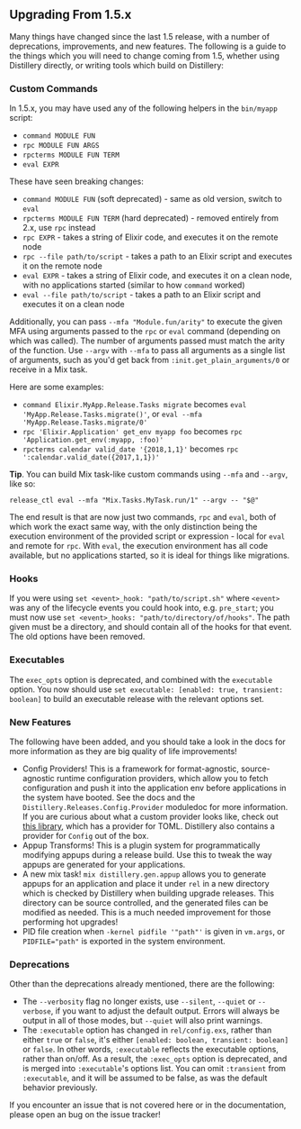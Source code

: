 ## Upgrading From 1.5.x

Many things have changed since the last 1.5 release, with a number of
deprecations, improvements, and new features. The following is a guide to the
things which you will need to change coming from 1.5, whether using Distillery
directly, or writing tools which build on Distillery:

### Custom Commands

In 1.5.x, you may have used any of the following helpers in the `bin/myapp` script:

  * `command MODULE FUN`
  * `rpc MODULE FUN ARGS`
  * `rpcterms MODULE FUN TERM`
  * `eval EXPR`

These have seen breaking changes:

  * `command MODULE FUN` (soft deprecated) - same as old version, switch to `eval`
  * `rpcterms MODULE FUN TERM` (hard deprecated) - removed entirely from 2.x,
    use `rpc` instead
  * `rpc EXPR` - takes a string of Elixir code, and executes it on the
    remote node
  * `rpc --file path/to/script` - takes a path to an Elixir script and executes it on
    the remote node
  * `eval EXPR` - takes a string of Elixir code, and executes it on a clean
    node, with no applications started (similar to how `command` worked)
  * `eval --file path/to/script` - takes a path to an Elixir script and executes it on
    a clean node

Additionally, you can pass `--mfa "Module.fun/arity"` to execute the given MFA using arguments
passed to the `rpc` or `eval` command (depending on which was called). The number of arguments passed
must match the arity of the function. Use `--argv` with `--mfa` to pass all arguments as a single
list of arguments, such as you'd get back from `:init.get_plain_arguments/0` or receive in a Mix task.

Here are some examples:

  * `command Elixir.MyApp.Release.Tasks migrate` becomes `eval 'MyApp.Release.Tasks.migrate()'`,
     or `eval --mfa 'MyApp.Release.Tasks.migrate/0'`
  * `rpc 'Elixir.Application' get_env myapp foo` becomes `rpc
    'Application.get_env(:myapp, :foo)'`
  * `rpcterms calendar valid_date '{2018,1,1}'` becomes `rpc ':calendar.valid_date({2017,1,1})'`

**Tip**. You can build Mix task-like custom commands using `--mfa` and `--argv`, like so:

```shell
release_ctl eval --mfa "Mix.Tasks.MyTask.run/1" --argv -- "$@"
```

The end result is that are now just two commands, `rpc` and `eval`, both of which work the exact
same way, with the only distinction being the execution environment of the
provided script or expression - local for `eval` and remote for `rpc`. With
`eval`, the execution environment has all code available, but no applications
started, so it is ideal for things like migrations.

### Hooks

If you were using `set <event>_hook: "path/to/script.sh"` where `<event>` was any
of the lifecycle events you could hook into, e.g. `pre_start`; you must now use
`set <event>_hooks: "path/to/directory/of/hooks"`. The path given must be a
directory, and should contain all of the hooks for that event. The old options
have been removed.

### Executables

The `exec_opts` option is deprecated, and combined with the `executable` option.
You now should use `set executable: [enabled: true, transient: boolean]` to
build an executable release with the relevant options set.

### New Features

The following have been added, and you should take a look in the docs for more
information as they are big quality of life improvements!

  * Config Providers! This is a framework for format-agnostic, source-agnostic
    runtime configuration providers, which allow you to fetch configuration and
    push it into the application env before applications in the system have
    booted. See the docs and the `Distillery.Releases.Config.Provider` moduledoc for
    more information. If you are curious about what a custom provider looks
    like, check out [this library](https://github.com/bitwalker/toml-elixir),
    which has a provider for TOML. Distillery also contains a provider for
    `Config` out of the box.
  * Appup Transforms! This is a plugin system for programmatically modifying
    appups during a release build. Use this to tweak the way appups are
    generated for your applications.
  * A new mix task! `mix distillery.gen.appup` allows you to generate appups for an
    application and place it under `rel` in a new directory which is checked by
    Distillery when building upgrade releases. This directory can be source
    controlled, and the generated files can be modified as needed. This is a
    much needed improvement for those performing hot upgrades!
  * PID file creation when `-kernel pidfile '"path"'` is given in `vm.args`, or
    `PIDFILE="path"` is exported in the system environment.

### Deprecations

Other than the deprecations already mentioned, there are the following:

  * The `--verbosity` flag no longer exists, use `--silent`, `--quiet` or `--verbose`,
    if you want to adjust the default output. Errors will always be output in all of
    those modes, but `--quiet` will also print warnings.
  * The `:executable` option has changed in `rel/config.exs`, rather than either `true` or
    `false`, it's either `[enabled: boolean, transient: boolean]` or `false`. In other words,
    `:executable` reflects the executable options, rather than on/off. As a result, the `:exec_opts`
    option is deprecated, and is merged into `:executable`'s options list. You can omit `:transient`
    from `:executable`, and it will be assumed to be false, as was the default behavior previously.

If you encounter an issue that is not covered here or in the documentation,
please open an bug on the issue tracker!
